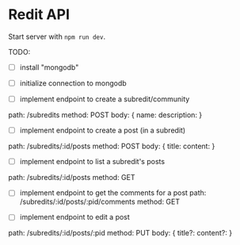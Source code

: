 # Redit API

Start server with `npm run dev`.

TODO:

- [ ] install "mongodb"
- [ ] initialize connection to mongodb


- [ ] implement endpoint to create a subredit/community

path: /subredits
method: POST
body: {
    name:
    description:
}

- [ ] implement endpoint to create a post (in a subredit)

path: /subredits/:id/posts
method: POST
body: {
    title:
    content:
}
- [ ] implement endpoint to list a subredit's posts

path: /subredits/:id/posts
method: GET

- [ ] implement endpoint to get the comments for a post
path: /subredits/:id/posts/:pid/comments
method: GET

- [ ] implement endpoint to edit a post

path: /subredits/:id/posts/:pid
method: PUT
body: {
    title?:
    content?:
}